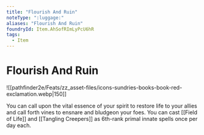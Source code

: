 ```yaml
---
title: "Flourish And Ruin"
noteType: ":luggage:"
aliases: "Flourish And Ruin"
foundryId: Item.AhSofRImLyPcU6hR
tags:
  - Item
---
```


# Flourish And Ruin
![[pathfinder2e/Feats/zz_asset-files/icons-sundries-books-book-red-exclamation.webp|150]]

You can call upon the vital essence of your spirit to restore life to your allies and call forth vines to ensnare and bludgeon your foes. You can cast [[Field of Life]] and [[Tangling Creepers]] as 6th-rank primal innate spells once per day each.
